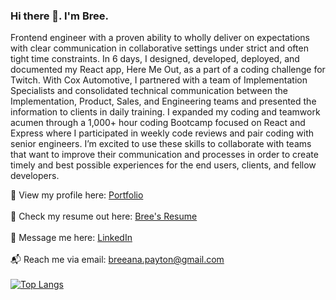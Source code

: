 ### Hi there 👋. I'm Bree.

Frontend engineer with a proven ability to wholly deliver on expectations with clear communication in collaborative
settings under strict and often tight time constraints. In 6 days, I designed, developed, deployed, and documented
my React app, Here Me Out, as a part of a coding challenge for Twitch. With Cox Automotive, I partnered with a
team of Implementation Specialists and consolidated technical communication between the Implementation, Product,
Sales, and Engineering teams and presented the information to clients in daily training. I expanded my coding and
teamwork acumen through a 1,000+ hour coding Bootcamp focused on React and Express where I participated in
weekly code reviews and pair coding with senior engineers. I’m excited to use these skills to collaborate with teams
that want to improve their communication and processes in order to create timely and best possible experiences
for the end users, clients, and fellow developers.

👀 View my profile here: [Portfolio](https://breeanapayton.com)
<br>
<br>
📝 Check my resume out here: [Bree's Resume](https://drive.google.com/file/d/12Uk9sbmSeSTwWO21z15WSxIUhwWuVVKx/view?usp=sharing)
<br>
<br>
📨 Message me here: [LinkedIn](https://www.linkedin.com/in/breeana-payton/)
<br>
<br>
📬 Reach me via email: <breeana.payton@gmail.com>
<br>
<br>
[![Top Langs](https://github-readme-stats.vercel.app/api/top-langs/?username=PaytonDev&layout=compact)](https://github.com/PaytonDevr/github-readme-stats)
